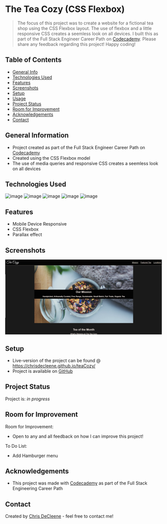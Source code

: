# The Tea Cozy (CSS Flexbox)
> The focus of this project was to create a website for a fictional tea shop using the CSS Flexbox layout. The use of flexbox and a little responsive CSS creates a seemless look on all devices. I built this as part of the Full Stack Engineer Career Path on [Codecademy](https://www.codecademy.com/learn). Please share any feedback regarding this project! Happy coding!

## Table of Contents
* [General Info](#general-information)
* [Technologies Used](#technologies-used)
* [Features](#features)
* [Screenshots](#screenshots)
* [Setup](#setup)
* [Usage](#usage)
* [Project Status](#project-status)
* [Room for Improvement](#room-for-improvement)
* [Acknowledgements](#acknowledgements)
* [Contact](#contact)
<!-- * [License](#license) -->


## General Information
- Project created as part of the Full Stack Engineer Career Path on [Codecademy](https://www.codecademy.com/learn)
- Created using the CSS Flexbox model
- The use of media queries and responsive CSS creates a seemless look on all devices


## Technologies Used
![image](https://img.icons8.com/color/50/000000/html-5--v1.png) ![image](https://img.icons8.com/color/48/000000/css3.png) ![image](https://img.icons8.com/color/48/000000/git.png) ![image](https://img.icons8.com/fluent/48/000000/github.png) ![image](https://img.icons8.com/fluent/48/000000/gimp.png)


## Features
- Mobile Device Responsive
- CSS Flexbox
- Parallax effect


## Screenshots
![Website screenshot](resources/images/teacozysite.png)
<!-- If you have screenshots you'd like to share, include them here. -->


## Setup
- Live-version of the project can be found @ https://chrisdecleene.github.io/teaCozy/
- Project is available on [GitHub](https://github.com/ChrisDeCleene/teaCozy.git)


## Project Status
Project is: _in progress_


## Room for Improvement
Room for Improvement:
- Open to any and all feedback on how I can improve this project!

To Do List:
- Add Hamburger menu


## Acknowledgements
- This project was made with [Codecademy](https://www.codecademy.com/) as part of the Full Stack Engineering Career Path


## Contact
Created by [Chris DeCleene](https://chrisdecleene.github.io/) - feel free to contact me!



<!-- Optional -->
<!-- ## License -->
<!-- This project is open source and available under the [... License](). -->